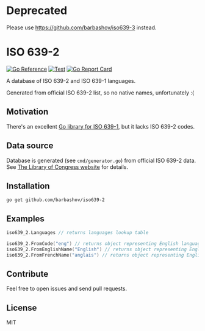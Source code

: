 # Deprecated

Please use https://github.com/barbashov/iso639-3 instead.

# ISO 639-2

[![Go Reference](https://pkg.go.dev/badge/github.com/barbashov/iso639-2?status.svg)](https://pkg.go.dev/github.com/barbashov/iso639-2)
[![Test](https://github.com/barbashov/iso639-2/actions/workflows/test.yml/badge.svg)](https://github.com/barbashov/iso639-2/actions/workflows/test.yml)
[![Go Report Card](https://goreportcard.com/badge/github.com/barbashov/iso639-2)](https://goreportcard.com/report/github.com/barbashov/iso639-2)


A database of ISO 639-2 and ISO 639-1 languages.

Generated from official ISO 639-2 list, so no native names, unfortunately :(

## Motivation

There's an excellent [Go library for ISO 639-1](https://github.com/emvi/iso-639-1), but it lacks ISO 639-2 codes.

## Data source

Database is generated (see `cmd/generator.go`) from official ISO 639-2 data. See [The Library of Congress website](https://www.loc.gov/standards/iso639-2/) for details.

## Installation

```
go get github.com/barbashov/iso639-2
```

## Examples

```go
iso639_2.Languages // returns languages lookup table

iso639_2.FromCode("eng") // returns object representing English language
iso639_2.FromEnglishName("English") // returns object representing English language
iso639_2.FromFrenchName("anglais") // returns object representing English language
```

## Contribute

Feel free to open issues and send pull requests.

## License

MIT
